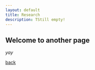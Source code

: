 ```yaml
---
layout: default
title: Research
description: TStill empty!
---
```


## Welcome to another page

_yay_

[back](./)
